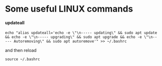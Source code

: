 # Some useful LINUX commands

#### updateall

```
echo "alias updateall='echo -e \"\n----- updating\" && sudo apt update && echo -e \"\n----- upgrading\" && sudo apt upgrade && echo -e \"\n----- Autoremoving\" && sudo apt autoremove'" >> ~/.bashrc
```

and then reload

```
source ~/.bashrc
```

